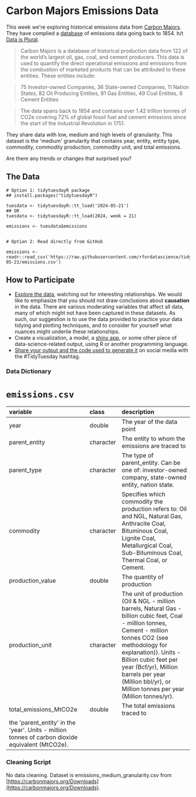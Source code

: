 # Carbon Majors Emissions Data

This week we're exploring historical emissions data from [Carbon Majors](https://carbonmajors.org/). They have complied a [database](https://carbonmajors.org/Downloads) of emissions data going back to 1854. h/t [Data is Plural](https://www.data-is-plural.com/archive/2024-05-15-edition/).

> Carbon Majors is a database of historical production data from 122 of the world’s largest oil, gas, coal, and cement producers. This data is used to quantify the direct operational emissions and emissions from the combustion of marketed products that can be attributed to these entities. These entities include:

> 75 Investor-owned Companies, 36 State-owned Companies, 11 Nation States, 82 Oil Producing Entities, 81 Gas Entities, 49 Coal Entities, 6 Cement Entities

> The data spans back to 1854 and contains over 1.42 trillion tonnes of CO2e covering 72% of global fossil fuel and cement emissions since the start of the Industrial Revolution in 1751.

They share data with low, medium and high levels of granularity. This dataset is the 'medium' granularity that contains year, entity, entity type, commodity, commodity production, commodity unit, and total emissions.

Are there any trends or changes that surprised you? 

## The Data

```{r}
# Option 1: tidytuesdayR package 
## install.packages("tidytuesdayR")

tuesdata <- tidytuesdayR::tt_load('2024-05-21')
## OR
tuesdata <- tidytuesdayR::tt_load(2024, week = 21)

emissions <- tuesdata$emissions


# Option 2: Read directly from GitHub

emissions <- readr::read_csv('https://raw.githubusercontent.com/rfordatascience/tidytuesday/master/data/2024/2024-05-21/emissions.csv')
```

## How to Participate

- [Explore the data](https://r4ds.hadley.nz/), watching out for interesting relationships. We would like to emphasize that you should not draw conclusions about **causation** in the data. There are various moderating variables that affect all data, many of which might not have been captured in these datasets. As such, our suggestion is to use the data provided to practice your data tidying and plotting techniques, and to consider for yourself what nuances might underlie these relationships.
- Create a visualization, a model, a [shiny app](https://shiny.posit.co/), or some other piece of data-science-related output, using R or another programming language.
- [Share your output and the code used to generate it](../../../sharing.md) on social media with the #TidyTuesday hashtag.

### Data Dictionary

# `emissions.csv`

|variable               |class     |description            |
|:----------------------|:---------|:----------------------|
|year                   |double    |The year of the data point     |
|parent_entity          |character |The entity to whom the emissions are traced to          |
|parent_type            |character |The type of parent_entity. Can be one of: investor-owned company, state-owned entity, nation state.     |
|commodity              |character |Specifies which commodity the production refers to: Oil and NGL, Natural Gas, Anthracite Coal, Bituminous Coal, Lignite Coal, Metallurgical Coal, Sub-Bituminous Coal, Thermal Coal, or Cement.  |
|production_value       |double    |The quantity of production    |
|production_unit        |character |The unit of production (Oil & NGL - million barrels, Natural Gas - billion cubic feet, Coal - million tonnes, Cement - million tonnes CO2 (see methodology for explanation)). Units - Billion cubic feet per year (Bcf/yr), Million barrels per year (Million bbl/yr), or Million tonnes per year (Million tonnes/yr).  |
|total_emissions_MtCO2e |double    |The total emissions traced to
the 'parent_entity' in the 'year'. Units - million tonnes of carbon dioxide equivalent (MtCO2e). |



### Cleaning Script

No data cleaning. Dataset is emissions_medium_granularity.csv from [https://carbonmajors.org/Downloads](https://carbonmajors.org/Downloads).
